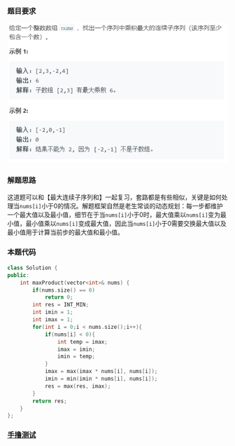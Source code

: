 ### 题目要求

![](./pic/152.png)

### 解题思路

这道题可以和【最大连续子序列和】一起复习，套路都是有些相似，关键是如何处理当`nums[i]`小于0的情况。解题框架自然是老生常谈的动态规划：每一步都维护一个最大值以及最小值，细节在于当`nums[i]`小于0时，最大值乘以`nums[i]`变为最小值，最小值乘以`nums[i]`变成最大值，因此当`nums[i]`小于0需要交换最大值以及最小值用于计算当前步的最大值和最小值。

### 本题代码

```c++
class Solution {
public:
    int maxProduct(vector<int>& nums) {
        if(nums.size() == 0)
            return 0;
        int res = INT_MIN;
        int imin = 1;
        int imax = 1;
        for(int i = 0;i < nums.size();i++){
            if(nums[i] < 0){
                int temp = imax;
                imax = imin;
                imin = temp;
            }
            imax = max(imax * nums[i], nums[i]);
            imin = min(imin * nums[i], nums[i]);
            res = max(res, imax);
        }
        return res;
    }
};
```

### [手撸测试](https://leetcode-cn.com/problems/maximum-product-subarray/) 

